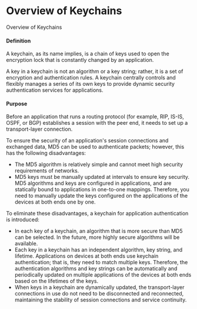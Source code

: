 Overview of Keychains
=====================

Overview of Keychains

#### Definition

A keychain, as its name implies, is a chain of keys used to open the encryption lock that is constantly changed by an application.

A key in a keychain is not an algorithm or a key string; rather, it is a set of encryption and authentication rules. A keychain centrally controls and flexibly manages a series of its own keys to provide dynamic security authentication services for applications.


#### Purpose

Before an application that runs a routing protocol (for example, RIP, IS-IS, OSPF, or BGP) establishes a session with the peer end, it needs to set up a transport-layer connection.

To ensure the security of an application's session connections and exchanged data, MD5 can be used to authenticate packets; however, this has the following disadvantages:

* The MD5 algorithm is relatively simple and cannot meet high security requirements of networks.
* MD5 keys must be manually updated at intervals to ensure key security. MD5 algorithms and keys are configured in applications, and are statically bound to applications in one-to-one mappings. Therefore, you need to manually update the keys configured on the applications of the devices at both ends one by one.

To eliminate these disadvantages, a keychain for application authentication is introduced:

* In each key of a keychain, an algorithm that is more secure than MD5 can be selected. In the future, more highly secure algorithms will be available.
* Each key in a keychain has an independent algorithm, key string, and lifetime. Applications on devices at both ends use keychain authentication; that is, they need to match multiple keys. Therefore, the authentication algorithms and key strings can be automatically and periodically updated on multiple applications of the devices at both ends based on the lifetimes of the keys.
* When keys in a keychain are dynamically updated, the transport-layer connections in use do not need to be disconnected and reconnected, maintaining the stability of session connections and service continuity.